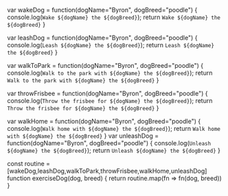 
var wakeDog = function(dogName="Byron", dogBreed="poodle") {
  console.log(`Wake ${dogName} the ${dogBreed}`);
  return `Wake ${dogName} the ${dogBreed}`
}

var leashDog = function(dogName="Byron", dogBreed="poodle") {
  console.log(`Leash ${dogName} the ${dogBreed}`);
  return `Leash ${dogName} the ${dogBreed}`
}

var walkToPark = function(dogName="Byron", dogBreed="poodle") {
  console.log(`Walk to the park with ${dogName} the ${dogBreed}`);
  return `Walk to the park with ${dogName} the ${dogBreed}`
}

var throwFrisbee = function(dogName="Byron", dogBreed="poodle") {
  console.log(`Throw the frisbee for ${dogName} the ${dogBreed}`);
  return `Throw the frisbee for ${dogName} the ${dogBreed}`
}

var walkHome = function(dogName="Byron", dogBreed="poodle") {
  console.log(`Walk home with ${dogName} the ${dogBreed}`);
  return `Walk home with ${dogName} the ${dogBreed}`
}
var unleashDog = function(dogName="Byron", dogBreed="poodle") {
  console.log(`Unleash ${dogName} the ${dogBreed}`);
  return `Unleash ${dogName} the ${dogBreed}`
}

const routine = [wakeDog,leashDog,walkToPark,throwFrisbee,walkHome,unleashDog]
function exerciseDog(dog, breed) {
  return routine.map(fn => fn(dog, breed))
}